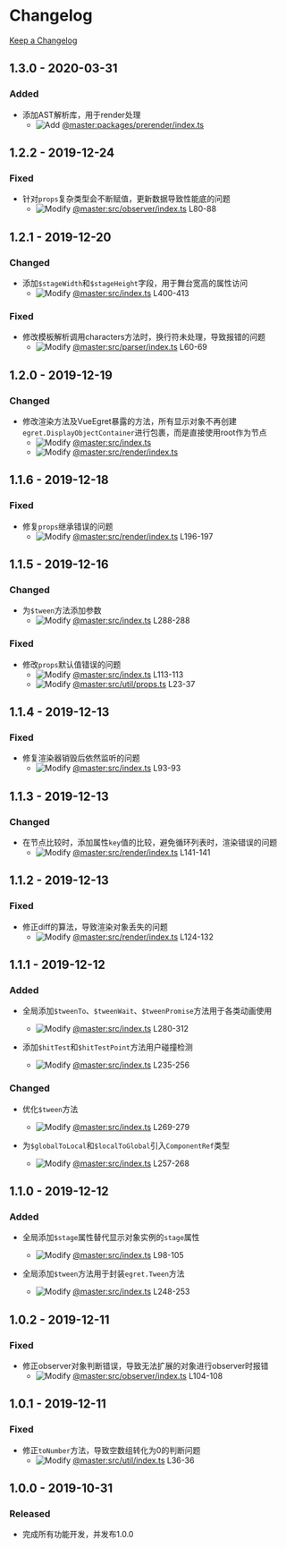# Changelog

[Keep a Changelog](https://keepachangelog.com/en/1.0.0/)

## 1.3.0 - 2020-03-31
### Added
- 添加AST解析库，用于render处理
    * ![Add](https://img.shields.io/badge/A-4ec820) [@master:packages/prerender/index.ts](http://git.3k.com/web/Tech/vue-egret/blob/79232b6a5554d54c4f8c392955f9ba46e95c6b94/packages/prerender/index.ts)

## 1.2.2 - 2019-12-24
### Fixed
- 针对`props`复杂类型会不断赋值，更新数据导致性能底的问题
    * ![Modify](https://img.shields.io/badge/M-d7af23) [@master:src/observer/index.ts](http://git.3k.com/web/Tech/vue-egret/blob/79232b6a5554d54c4f8c392955f9ba46e95c6b94/src/observer/index.ts#L80-88) L80-88


## 1.2.1 - 2019-12-20
### Changed
- 添加`$stageWidth`和`$stageHeight`字段，用于舞台宽高的属性访问
    * ![Modify](https://img.shields.io/badge/M-d7af23) [@master:src/index.ts](http://git.3k.com/web/Tech/vue-egret/blob/581fe422f441dc5da9df0c587a4a3b7b0309a617/src/index.ts#L400-413) L400-413

### Fixed 
- 修改模板解析调用characters方法时，换行符未处理，导致报错的问题
    * ![Modify](https://img.shields.io/badge/M-d7af23) [@master:src/parser/index.ts](http://git.3k.com/web/Tech/vue-egret/blob/d8f7f7d8e7bf8aa2dd1cb6e09c9567cabef4e166/src/parser/index.ts#L60-69) L60-69


## 1.2.0 - 2019-12-19
### Changed 
- 修改渲染方法及VueEgret暴露的方法，所有显示对象不再创建`egret.DisplayObjectContainer`进行包裹，而是直接使用root作为节点
    * ![Modify](https://img.shields.io/badge/M-d7af23) [@master:src/index.ts](http://git.3k.com/web/Tech/vue-egret/blob/a226a30f8b1721388360f5eb14eaf8eef1d92e8a/src/index.ts)
    * ![Modify](https://img.shields.io/badge/M-d7af23) [@master:src/render/index.ts](http://git.3k.com/web/Tech/vue-egret/blob/a226a30f8b1721388360f5eb14eaf8eef1d92e8a/src/render/index.ts)


## 1.1.6 - 2019-12-18
### Fixed
- 修复`props`继承错误的问题
    * ![Modify](https://img.shields.io/badge/M-d7af23) [@master:src/render/index.ts](http://git.3k.com/web/Tech/vue-egret/blob/488601b6c0c0e834e6462e4e101d35833bcc5f5f/src/render/index.ts#L196-197) L196-197


## 1.1.5 - 2019-12-16
### Changed
- 为`$tween`方法添加参数
    * ![Modify](https://img.shields.io/badge/M-d7af23) [@master:src/index.ts](http://git.3k.com/web/Tech/vue-egret/blob/f94e59468d17e3bd3687040cf0494cbb69426a2d/src/index.ts#L288-288) L288-288

### Fixed
- 修改`props`默认值错误的问题
    * ![Modify](https://img.shields.io/badge/M-d7af23) [@master:src/index.ts](http://git.3k.com/web/Tech/vue-egret/blob/dd2e98b1147e4c7df3ab4a7a352669e73021da56/src/index.ts#L113-113) L113-113
    * ![Modify](https://img.shields.io/badge/M-d7af23) [@master:src/util/props.ts](http://git.3k.com/web/Tech/vue-egret/blob/dd2e98b1147e4c7df3ab4a7a352669e73021da56/src/util/props.ts#L23-37) L23-37


## 1.1.4 - 2019-12-13
### Fixed
- 修复渲染器销毁后依然监听的问题
    * ![Modify](https://img.shields.io/badge/M-d7af23) [@master:src/index.ts](http://git.3k.com/web/Tech/vue-egret/blob/9eed0e2fba419ffd9b8173bc4c800386bc591264/src/index.ts#L93-93) L93-93


## 1.1.3 - 2019-12-13
### Changed
- 在节点比较时，添加属性`key`值的比较，避免循环列表时，渲染错误的问题
    * ![Modify](https://img.shields.io/badge/M-d7af23) [@master:src/render/index.ts](http://git.3k.com/web/Tech/vue-egret/blob/6cc23a685d91b7c2f4d32e264da849568a5cc842/src/render/index.ts#L141-141) L141-141


## 1.1.2 - 2019-12-13
### Fixed
- 修正diff的算法，导致渲染对象丢失的问题
    * ![Modify](https://img.shields.io/badge/M-d7af23) [@master:src/render/index.ts](http://git.3k.com/web/Tech/vue-egret/blob/34a408f16fdd942a2d888411adb67eb22fcf56d6/src/render/index.ts#L124-132) L124-132


## 1.1.1 - 2019-12-12
### Added
- 全局添加`$tweenTo`、`$tweenWait`、`$tweenPromise`方法用于各类动画使用
    * ![Modify](https://img.shields.io/badge/M-d7af23) [@master:src/index.ts](http://git.3k.com/web/Tech/vue-egret/blob/711de0ea39a42cc1390c9db6d65153742222a311/src/index.ts#L280-312) L280-312

- 添加`$hitTest`和`$hitTestPoint`方法用户碰撞检测
    * ![Modify](https://img.shields.io/badge/M-d7af23) [@master:src/index.ts](http://git.3k.com/web/Tech/vue-egret/blob/711de0ea39a42cc1390c9db6d65153742222a311/src/index.ts#L235-256) L235-256

### Changed
- 优化`$tween`方法
    * ![Modify](https://img.shields.io/badge/M-d7af23) [@master:src/index.ts](http://git.3k.com/web/Tech/vue-egret/blob/711de0ea39a42cc1390c9db6d65153742222a311/src/index.ts#L269-279) L269-279

- 为`$globalToLocal`和`$localToGlobal`引入`ComponentRef`类型
    * ![Modify](https://img.shields.io/badge/M-d7af23) [@master:src/index.ts](http://git.3k.com/web/Tech/vue-egret/blob/711de0ea39a42cc1390c9db6d65153742222a311/src/index.ts#L257-268) L257-268


## 1.1.0 - 2019-12-12
### Added
- 全局添加`$stage`属性替代显示对象实例的`stage`属性
    * ![Modify](https://img.shields.io/badge/M-d7af23) [@master:src/index.ts](http://git.3k.com/web/Tech/vue-egret/blob/09cb86bee58e46019c4b1d95b43493fa28349775/src/index.ts#L98-105) L98-105

- 全局添加`$tween`方法用于封装`egret.Tween`方法
    * ![Modify](https://img.shields.io/badge/M-d7af23) [@master:src/index.ts](http://git.3k.com/web/Tech/vue-egret/blob/09cb86bee58e46019c4b1d95b43493fa28349775/src/index.ts#L248-253) L248-253


## 1.0.2 - 2019-12-11
### Fixed
- 修正observer对象判断错误，导致无法扩展的对象进行observer时报错
    * ![Modify](https://img.shields.io/badge/M-d7af23) [@master:src/observer/index.ts](http://git.3k.com/web/Tech/vue-egret/blob/3626634f91d24a4bec74cb2246e12dc241049686/src/observer/index.ts#L104-108) L104-108


## 1.0.1 - 2019-12-11
### Fixed
- 修正`toNumber`方法，导致空数组转化为0的判断问题
    * ![Modify](https://img.shields.io/badge/M-d7af23) [@master:src/util/index.ts](http://git.3k.com/web/Tech/vue-egret/blob/7695fe205dbbb8b584f5e8f357dce62f3f3d9d91/src/util/index.ts#L36-36) L36-36


## 1.0.0 - 2019-10-31
### Released
- 完成所有功能开发，并发布1.0.0